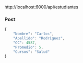 http://localhost:6000/api/estudiantes

### Post
```javascript
{
    "Nombre": "Carlos",
    "Apellido": "Rodriguez",
    "CC": 4587,
    "Promedio": 5,
    "Cursos": "Salud"
}
```